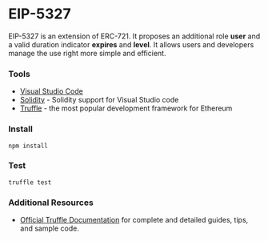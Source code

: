 # EIP-5327
EIP-5327 is an extension of ERC-721. It proposes an additional role **user** and a valid duration indicator **expires** and **level**. It allows users and developers manage the use right more simple and efficient.

### Tools
* [Visual Studio Code](https://code.visualstudio.com/)
* [Solidity](https://marketplace.visualstudio.com/items?itemName=JuanBlanco.solidity) - Solidity support for Visual Studio code
* [Truffle](https://truffleframework.com/) - the most popular development framework for Ethereum

### Install
```
npm install
```

### Test
```
truffle test
```

### Additional Resources
* [Official Truffle Documentation](http://truffleframework.com/docs/) for complete and detailed guides, tips, and sample code.